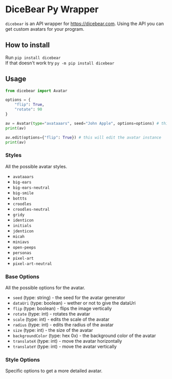 # DiceBear Py Wrapper
`dicebear` is an API wrapper for https://dicebear.com. Using the API you can get custom avatars for your program.

## How to install
Run `pip install dicebear`\
If that doesn't work try `py -m pip install dicebear`

## Usage
```python
from dicebear import Avatar

options = {
    "flip": True,
    "rotate": 90
}

av = Avatar(type="avataaars", seed="John Apple", options=options) # this returns a URL to the avatar
print(av)

av.edit(options={"flip": True}) # this will edit the avatar instance 
print(av)
```


### Styles
All the possible avatar styles.

* `avataaars`
* `big-ears`
* `big-ears-neutral`
* `big-smile`
* `bottts`
* `croodles`
* `croodles-neutral`
* `gridy`
* `identicon`
* `initials`
* `jdenticon`
* `micah`
* `miniavs`
* `open-peeps`
* `personas`
* `pixel-art`
* `pixel-art-neutral`

### Base Options
All the possible options for the avatar.

* `seed` (type: string) - the seed for the avatar generator
* `dataUri` (type: boolean) - wether or not to give the dataUri 
* `flip` (type: boolean) - flips the image vertically
* `rotate` (type: int) - rotates the avatar
* `scale` (type: int) - edits the scale of the avatar
* `radius` (type: int) - edits the radius of the avatar
* `size` (type: int) - the size of the avatar
* `backgroundColor` (type: hex 0x) - the background color of the avatar
* `translateX` (type: int) - move the avatar horizontally
* `translateY` (type: int) - move the avatar vertically

### Style Options 
Specific options to get a more detailed avatar.